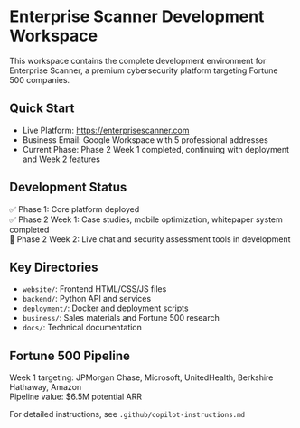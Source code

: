 # Enterprise Scanner Development Workspace

This workspace contains the complete development environment for Enterprise Scanner, a premium cybersecurity platform targeting Fortune 500 companies.

## Quick Start
- Live Platform: https://enterprisescanner.com
- Business Email: Google Workspace with 5 professional addresses
- Current Phase: Phase 2 Week 1 completed, continuing with deployment and Week 2 features

## Development Status
✅ Phase 1: Core platform deployed  
✅ Phase 2 Week 1: Case studies, mobile optimization, whitepaper system completed  
🔄 Phase 2 Week 2: Live chat and security assessment tools in development  

## Key Directories
- `website/`: Frontend HTML/CSS/JS files
- `backend/`: Python API and services
- `deployment/`: Docker and deployment scripts
- `business/`: Sales materials and Fortune 500 research
- `docs/`: Technical documentation

## Fortune 500 Pipeline
Week 1 targeting: JPMorgan Chase, Microsoft, UnitedHealth, Berkshire Hathaway, Amazon  
Pipeline value: $6.5M potential ARR

For detailed instructions, see `.github/copilot-instructions.md`